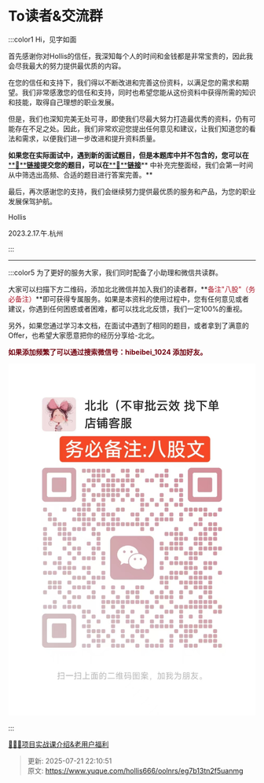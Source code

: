 # To读者&交流群

:::color1
Hi，见字如面



首先感谢你对Hollis的信任，我深知每个人的时间和金钱都是非常宝贵的，因此我会尽我最大的努力提供最优质的内容。 



在您的信任和支持下，我们得以不断改进和完善这份资料，以满足您的需求和期望。我们非常感激您的信任和支持，同时也希望您能从这份资料中获得所需的知识和技能，取得自己理想的职业发展。



但是，我们也深知完美无处可寻，即使我们尽最大努力打造最优秀的资料，仍有可能存在不足之处。因此，我们非常欢迎您提出任何意见和建议，让我们知道您的看法和需求，以便我们进一步改进和提升资料质量。



**如果您在实际面试中，遇到新的面试题目，但是本题库中并不包含的，您可以在**[**🔗****链接**](https://www.yuque.com/hollis666/oolnrs/ok0q2nsuwk8v87nw)**提交您的题目，可以在**[**🔗****链接**](https://www.yuque.com/hollis666/oolnrs/ufh9o2s5n1xr9xno)** 中补充完整面经，我们会第一时间从中筛选出高频、合适的题目进行答案完善。**



最后，再次感谢您的支持，我们会继续努力提供最优质的服务和产品，为您的职业发展保驾护航。



Hollis

2023.2.17.午.杭州

:::



---



:::color5
为了更好的服务大家，我们同时配备了小助理和微信共读群。



大家可以扫描下方二维码，添加北北微信并加入我们的读者群，**<font style="color:#AD1A2B;">备注"八股"（务必备注）</font>**即可获得专属服务。如果是本资料的使用过程中，您有任何意见或者建议，你遇到任何困惑或者困难，都可以找北北反馈，我们一定100%的重视。



另外，如果您通过学习本文档，在面试中遇到了相同的题目，或者拿到了满意的Offer，也希望大家愿意把你的经历分享给-北北。

**<font style="color:#70000D;">如果添加频繁了可以通过搜索微信号：hibeibei_1024 添加好友。</font>**



![1740294480720-e40fc7d3-f612-42be-aa78-9b792ad1719f.jpeg](./img/nW3gJPFSVwIzSUth/1740294480720-e40fc7d3-f612-42be-aa78-9b792ad1719f-369125.jpeg)

:::







[🧣🧣🧣项目实战课介绍&老用户福利](https://www.yuque.com/hollis666/oolnrs/dgolk0cckpb94sia)



> 更新: 2025-07-21 22:10:51  
> 原文: <https://www.yuque.com/hollis666/oolnrs/eg7b13tn2f5uanmg>